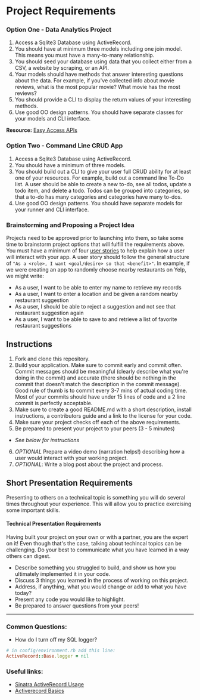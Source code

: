 # Project Requirements

### Option One - Data Analytics Project

1. Access a Sqlite3 Database using ActiveRecord.
2. You should have at minimum three models including one join model. This means you must have a many-to-many relationship.
3. You should seed your database using data that you collect either from a CSV, a website by scraping, or an API.
4. Your models should have methods that answer interesting questions about the data. For example, if you've collected info about movie reviews, what is the most popular movie? What movie has the most reviews?
5. You should provide a CLI to display the return values of your interesting methods.  
6. Use good OO design patterns. You should have separate classes for your models and CLI interface.

  **Resource:** [Easy Access APIs](https://github.com/learn-co-curriculum/easy-access-apis)

### Option Two - Command Line CRUD App

1. Access a Sqlite3 Database using ActiveRecord.
2. You should have a minimum of three models.
3. You should build out a CLI to give your user full CRUD ability for at least one of your resources. For example, build out a command line To-Do list. A user should be able to create a new to-do, see all todos, update a todo item, and delete a todo. Todos can be grouped into categories, so that a to-do has many categories and categories have many to-dos.
4. Use good OO design patterns. You should have separate models for your runner and CLI interface.

### Brainstorming and Proposing a Project Idea

Projects need to be approved prior to launching into them, so take some time to brainstorm project options that will fulfill the requirements above.  You must have a minimum of four [user stories](https://en.wikipedia.org/wiki/User_story) to help explain how a user will interact with your app.  A user story should follow the general structure of `"As a <role>, I want <goal/desire> so that <benefit>"`. In example, if we were creating an app to randomly choose nearby restaurants on Yelp, we might write:

* As a user, I want to be able to enter my name to retrieve my records
* As a user, I want to enter a location and be given a random nearby restaurant suggestion
* As a user, I should be able to reject a suggestion and not see that restaurant suggestion again
* As a user, I want to be able to save to and retrieve a list of favorite restaurant suggestions

## Instructions

1. Fork and clone this repository.
2. Build your application. Make sure to commit early and commit often. Commit messages should be meaningful (clearly describe what you're doing in the commit) and accurate (there should be nothing in the commit that doesn't match the description in the commit message). Good rule of thumb is to commit every 3-7 mins of actual coding time. Most of your commits should have under 15 lines of code and a 2 line commit is perfectly acceptable.
3. Make sure to create a good README.md with a short description, install instructions, a contributors guide and a link to the license for your code.
4. Make sure your project checks off each of the above requirements.
5. Be prepared to present your project to your peers (3 - 5 minutes) 
  * _See below for instructions_
6. *OPTIONAL* Prepare a video demo (narration helps!) describing how a user would interact with your working project.
7. *OPTIONAL*: Write a blog post about the project and process.

## Short Presentation Requirements

Presenting to others on a technical topic is something you will do several times throughout your experience. This will allow you to practice exercising some important skills. 

#### Technical Presentation Requirements
Having built your project on your own or with a partner, you are the expert on it! Even though that's the case, talking about techincal topics can be challenging. Do your best to communicate what you have learned in a way others can digest.
  - Describe something you struggled to build, and show us how you ultimately implemented it in your code.
  - Discuss 3 things you learned in the process of working on this project.
  - Address, if anything, what you would change or add to what you have today?
  - Present any code you would like to highlight.   
  - Be prepared to answer questions from your peers!

---
### Common Questions:
- How do I turn off my SQL logger?
```ruby
# in config/environment.rb add this line:
ActiveRecord::Base.logger = nil
```

### Useful links:
- [Sinatra ActiveRecord Usage](https://www.rubydoc.info/gems/sinatra-activerecord)
- [Activerecord Basics](https://guides.rubyonrails.org/active_record_basics.html)
